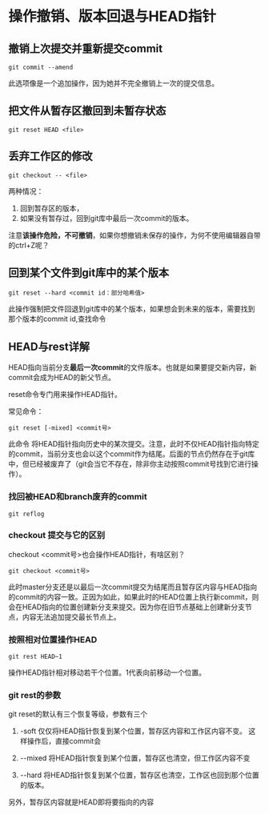 # 操作撤销、版本回退与HEAD指针

## 撤销上次提交并重新提交commit

    git commit --amend
此选项像是一个追加操作，因为她并不完全撤销上一次的提交信息。

## 把文件从暂存区撤回到未暂存状态

    git reset HEAD <file>

## 丢弃工作区的修改

    git checkout -- <file>
两种情况：

1. 回到暂存区的版本，
2. 如果没有暂存过，回到git库中最后一次commit的版本。

注意**该操作危险，不可撤销**，如果你想撤销未保存的操作，为何不使用编辑器自带的ctrl+Z呢？

## 回到某个文件到git库中的某个版本

    git reset --hard <commit id：部分哈希值>
此操作强制把文件回退到git库中的某个版本，如果想会到未来的版本，需要找到那个版本的commit id,查找命令

## HEAD与rest详解

HEAD指向当前分支**最后一次commit**的文件版本。也就是如果要提交新内容，新commit会成为HEAD的新父节点。

reset命令专门用来操作HEAD指针。

常见命令：

    git reset [-mixed] <commit号>
此命令 将HEAD指针指向历史中的某次提交。注意，此时不仅HEAD指针指向特定的commit，当前分支也会以这个commit作为结尾。后面的节点仍然存在于git库中，但已经被废弃了（git会当它不存在，除非你主动按照commit号找到它进行操作）。

### 找回被HEAD和branch废弃的commit

    git reflog

### checkout 提交与它的区别

checkout  <commit号>也会操作HEAD指针，有啥区别？

    git checkout <commit号>
此时master分支还是以最后一次commit提交为结尾而且暂存区内容与HEAD指向的commit的内容一致。正因为如此，如果此时的HEAD位置上执行新commit，则会在HEAD指向的位置创建新分支来提交。因为你在旧节点基础上创建新分支节点，内容无法追加提交最长节点上。

### 按照相对位置操作HEAD

    git rest HEAD~1
操作HEAD指针相对移动若干个位置。1代表向前移动一个位置。

### git rest的参数

git reset的默认有三个恢复等级，参数有三个

1. -soft 
    仅仅将HEAD指针恢复到某个位置，暂存区内容和工作区内容不变。
    这样操作后，直接commit会

2. --mixed
    将HEAD指针恢复到某个位置，暂存区也清空，但工作区内容不变
3. --hard
    将HEAD指针恢复到某个位置，暂存区也清空，工作区也回到那个位置的版本。

另外，暂存区内容就是HEAD即将要指向的内容